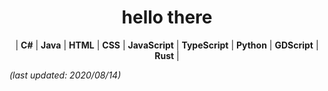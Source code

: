 <h1 align=center>hello there</h1>

<p align=center> | <b>C#</b> | <b>Java</b> | <b>HTML</b> | <b>CSS</b> | <b>JavaScript</b> | <b>TypeScript</b> | <b>Python</b> | <b>GDScript</b> | <b>Rust</b> | </p>



*(last updated: 2020/08/14)*